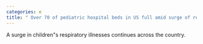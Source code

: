 ```yaml
---
categories: e
title: " Over 70 of pediatric hospital beds in US full amid surge of respiratory illnesses "
---
```

A surge in children"s respiratory illnesses continues across the country.